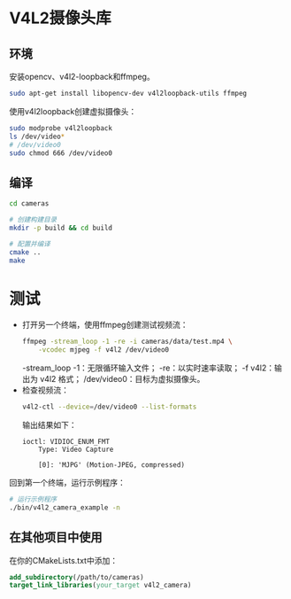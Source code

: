 # V4L2摄像头库

## 环境

安装opencv、v4l2-loopback和ffmpeg。
```bash
sudo apt-get install libopencv-dev v4l2loopback-utils ffmpeg
```

使用v4l2loopback创建虚拟摄像头：
```bash
sudo modprobe v4l2loopback
ls /dev/video*
# /dev/video0
sudo chmod 666 /dev/video0
```

## 编译

```bash
cd cameras

# 创建构建目录
mkdir -p build && cd build

# 配置并编译
cmake ..
make

```

# 测试

- 打开另一个终端，使用ffmpeg创建测试视频流：
    ```bash
    ffmpeg -stream_loop -1 -re -i cameras/data/test.mp4 \
        -vcodec mjpeg -f v4l2 /dev/video0
    ```
    -stream_loop -1：无限循环输入文件；
    -re：以实时速率读取；
    -f v4l2：输出为 v4l2 格式；
    /dev/video0：目标为虚拟摄像头。
- 检查视频流：
    ```bash
    v4l2-ctl --device=/dev/video0 --list-formats
    ```
    输出结果如下：
    ```
    ioctl: VIDIOC_ENUM_FMT
        Type: Video Capture

        [0]: 'MJPG' (Motion-JPEG, compressed)
    ```

回到第一个终端，运行示例程序：
```bash
# 运行示例程序
./bin/v4l2_camera_example -n
```

## 在其他项目中使用

在你的CMakeLists.txt中添加：

```cmake
add_subdirectory(/path/to/cameras)
target_link_libraries(your_target v4l2_camera)
```